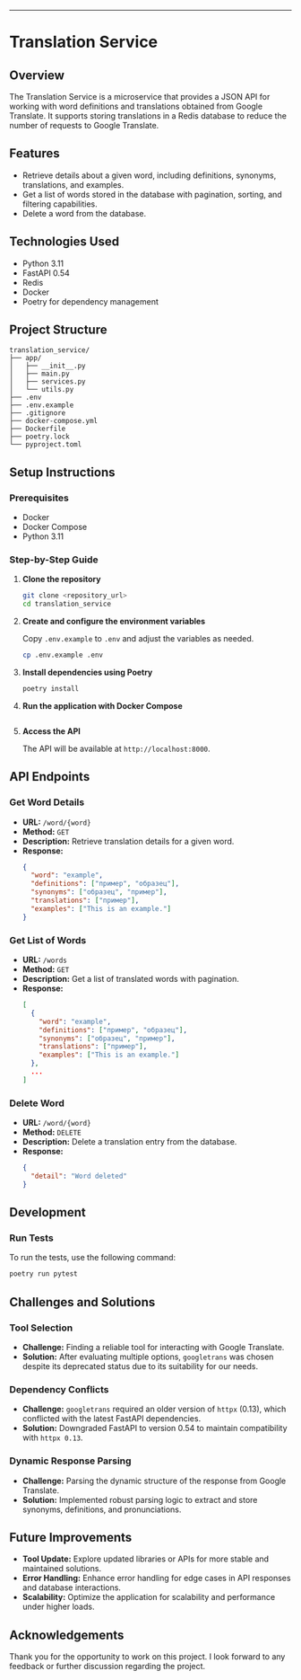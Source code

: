 
---

# Translation Service

## Overview

The Translation Service is a microservice that provides a JSON API for working with word definitions and translations obtained from Google Translate. It supports storing translations in a Redis database to reduce the number of requests to Google Translate.

## Features

- Retrieve details about a given word, including definitions, synonyms, translations, and examples.
- Get a list of words stored in the database with pagination, sorting, and filtering capabilities.
- Delete a word from the database.

## Technologies Used

- Python 3.11
- FastAPI 0.54
- Redis
- Docker
- Poetry for dependency management

## Project Structure

```
translation_service/
├── app/
│   ├── __init__.py
│   ├── main.py
│   ├── services.py
│   └── utils.py
├── .env
├── .env.example
├── .gitignore
├── docker-compose.yml
├── Dockerfile
├── poetry.lock
└── pyproject.toml
```

## Setup Instructions

### Prerequisites

- Docker
- Docker Compose
- Python 3.11

### Step-by-Step Guide

1. **Clone the repository**

   ```sh
   git clone <repository_url>
   cd translation_service
   ```

2. **Create and configure the environment variables**

   Copy `.env.example` to `.env` and adjust the variables as needed.

   ```sh
   cp .env.example .env
   ```

3. **Install dependencies using Poetry**

   ```sh
   poetry install
   ```

4. **Run the application with Docker Compose**

   ```uvicorn app.main:app
   ```

5. **Access the API**

   The API will be available at `http://localhost:8000`.

## API Endpoints

### Get Word Details

- **URL:** `/word/{word}`
- **Method:** `GET`
- **Description:** Retrieve translation details for a given word.
- **Response:**
  ```json
  {
    "word": "example",
    "definitions": ["пример", "образец"],
    "synonyms": ["образец", "пример"],
    "translations": ["пример"],
    "examples": ["This is an example."]
  }
  ```

### Get List of Words

- **URL:** `/words`
- **Method:** `GET`
- **Description:** Get a list of translated words with pagination.
- **Response:**
  ```json
  [
    {
      "word": "example",
      "definitions": ["пример", "образец"],
      "synonyms": ["образец", "пример"],
      "translations": ["пример"],
      "examples": ["This is an example."]
    },
    ...
  ]
  ```

### Delete Word

- **URL:** `/word/{word}`
- **Method:** `DELETE`
- **Description:** Delete a translation entry from the database.
- **Response:**
  ```json
  {
    "detail": "Word deleted"
  }
  ```

## Development

### Run Tests

To run the tests, use the following command:

```sh
poetry run pytest
```

## Challenges and Solutions

### Tool Selection

- **Challenge:** Finding a reliable tool for interacting with Google Translate.
- **Solution:** After evaluating multiple options, `googletrans` was chosen despite its deprecated status due to its suitability for our needs.

### Dependency Conflicts

- **Challenge:** `googletrans` required an older version of `httpx` (0.13), which conflicted with the latest FastAPI dependencies.
- **Solution:** Downgraded FastAPI to version 0.54 to maintain compatibility with `httpx 0.13`.

### Dynamic Response Parsing

- **Challenge:** Parsing the dynamic structure of the response from Google Translate.
- **Solution:** Implemented robust parsing logic to extract and store synonyms, definitions, and pronunciations.

## Future Improvements

- **Tool Update:** Explore updated libraries or APIs for more stable and maintained solutions.
- **Error Handling:** Enhance error handling for edge cases in API responses and database interactions.
- **Scalability:** Optimize the application for scalability and performance under higher loads.

## Acknowledgements

Thank you for the opportunity to work on this project. I look forward to any feedback or further discussion regarding the project.

